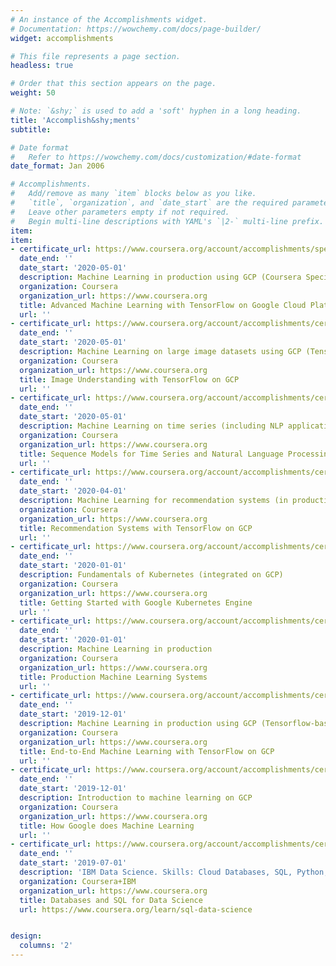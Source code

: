 ```yaml
---
# An instance of the Accomplishments widget.
# Documentation: https://wowchemy.com/docs/page-builder/
widget: accomplishments

# This file represents a page section.
headless: true

# Order that this section appears on the page.
weight: 50

# Note: `&shy;` is used to add a 'soft' hyphen in a long heading.
title: 'Accomplish&shy;ments'
subtitle:

# Date format
#   Refer to https://wowchemy.com/docs/customization/#date-format
date_format: Jan 2006

# Accomplishments.
#   Add/remove as many `item` blocks below as you like.
#   `title`, `organization`, and `date_start` are the required parameters.
#   Leave other parameters empty if not required.
#   Begin multi-line descriptions with YAML's `|2-` multi-line prefix.
item:
item:
- certificate_url: https://www.coursera.org/account/accomplishments/specialization/certificate/FJ3EZJ6ZKVFZ
  date_end: ''
  date_start: '2020-05-01'
  description: Machine Learning in production using GCP (Coursera Specialization)
  organization: Coursera
  organization_url: https://www.coursera.org
  title: Advanced Machine Learning with TensorFlow on Google Cloud Platform Specialization
  url: ''
- certificate_url: https://www.coursera.org/account/accomplishments/certificate/8C425SQYGZBA
  date_end: ''
  date_start: '2020-05-01'
  description: Machine Learning on large image datasets using GCP (Tensorflow-based)
  organization: Coursera
  organization_url: https://www.coursera.org
  title: Image Understanding with TensorFlow on GCP
  url: ''
- certificate_url: https://www.coursera.org/account/accomplishments/certificate/8VE3CHLAJ6MQ
  date_end: ''
  date_start: '2020-05-01'
  description: Machine Learning on time series (including NLP applications)
  organization: Coursera
  organization_url: https://www.coursera.org
  title: Sequence Models for Time Series and Natural Language Processing
  url: ''
- certificate_url: https://www.coursera.org/account/accomplishments/certificate/YKKGXC3G4DZ4
  date_end: ''
  date_start: '2020-04-01'
  description: Machine Learning for recommendation systems (in production on GCP)
  organization: Coursera
  organization_url: https://www.coursera.org
  title: Recommendation Systems with TensorFlow on GCP
  url: ''
- certificate_url: https://www.coursera.org/account/accomplishments/certificate/65NXAYH3ZYNV
  date_end: ''
  date_start: '2020-01-01'
  description: Fundamentals of Kubernetes (integrated on GCP)
  organization: Coursera
  organization_url: https://www.coursera.org
  title: Getting Started with Google Kubernetes Engine
  url: ''
- certificate_url: https://www.coursera.org/account/accomplishments/certificate/C8DGSGH27BNP
  date_end: ''
  date_start: '2020-01-01'
  description: Machine Learning in production
  organization: Coursera
  organization_url: https://www.coursera.org
  title: Production Machine Learning Systems
  url: ''
- certificate_url: https://www.coursera.org/account/accomplishments/certificate/2H7NGT9XBZFP
  date_end: ''
  date_start: '2019-12-01'
  description: Machine Learning in production using GCP (Tensorflow-based)
  organization: Coursera
  organization_url: https://www.coursera.org
  title: End-to-End Machine Learning with TensorFlow on GCP
  url: ''
- certificate_url: https://www.coursera.org/account/accomplishments/certificate/T85MQ55XUPZH
  date_end: ''
  date_start: '2019-12-01'
  description: Introduction to machine learning on GCP
  organization: Coursera
  organization_url: https://www.coursera.org
  title: How Google does Machine Learning
  url: ''
- certificate_url: https://www.coursera.org/account/accomplishments/certificate/8ZRBES3F6SGD
  date_end: ''
  date_start: '2019-07-01'
  description: 'IBM Data Science. Skills: Cloud Databases, SQL, Python, Jupyter'
  organization: Coursera+IBM
  organization_url: https://www.coursera.org
  title: Databases and SQL for Data Science
  url: https://www.coursera.org/learn/sql-data-science


design:
  columns: '2' 
---
```

